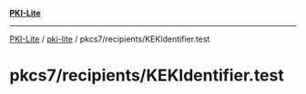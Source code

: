 [**PKI-Lite**](../../../../README.md)

---

[PKI-Lite](../../../../README.md) / [pki-lite](../../../README.md) / pkcs7/recipients/KEKIdentifier.test

# pkcs7/recipients/KEKIdentifier.test
